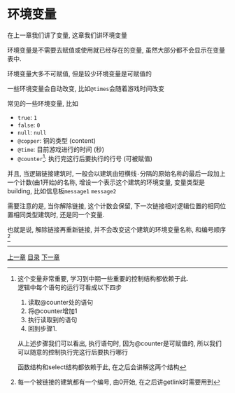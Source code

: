 # 环境变量
在上一章我们讲了变量, 这章我们讲环境变量

环境变量是不需要去赋值或使用就已经存在的变量, 虽然大部分都不会显示在变量表中.

环境变量大多不可赋值, 但是较少环境变量是可赋值的

一些环境变量会自动改变, 比如`@times`会随着游戏时间改变

常见的一些环境变量, 比如

- `true`: `1`
- `false`: `0`
- `null`: `null`
- `@copper`: 铜的类型 (content)
- `@time`: 目前游戏进行的时间 (秒)
- `@counter`[^1]: 执行完这行后要执行的行号 (可被赋值)

并且, 当逻辑链接建筑时,
一般会以建筑由短横线`-`分隔的原始名称的最后一段加上一个计数(由1开始)的名称,
增设一个表示这个建筑的环境变量, 变量类型是building,
比如信息板`message1` `message2`

需要注意的是, 当你解除链接, 这个计数会保留,
下一次链接相对逻辑位置的相同位置相同类型建筑时, 还是同一个变量.

也就是说, 解除链接再重新链接, 并不会改变这个建筑的环境变量名称, 和编号顺序[^2]


[^1]: 这个变量非常重要, 学习到中期一些重要的控制结构都依赖于此.\
      逻辑中每个语句的运行可看成以下四步

      1. 读取@counter处的语句
      2. 将@counter增加1
      3. 执行读取到的语句
      4. 回到步骤1.

      从上述步骤我们可以看出, 执行语句时, 因为@counter是可赋值的,
      所以我们可以随意的控制执行完这行后要执行哪行

      函数结构和select结构都依赖于此, 在之后会讲解这两个结构

[^2]: 每一个被链接的建筑都有一个编号, 由0开始, 在之后讲getlink时需要用到


---
[上一章](./05-jump.md)
[目录](./README.md)
[下一章](./07-print-and-draw.md)
